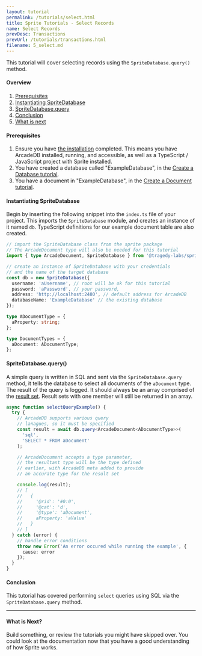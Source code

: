 ```yaml
---
layout: tutorial
permalink: /tutorials/select.html
title: Sprite Tutorials - Select Records
name: Select Records
prevDesc: Transactions
prevUrl: /tutorials/transactions.html
filename: 5_select.md
---
```


This tutorial will cover selecting records using the `SpriteDatabase.query()` method.

#### Overview

1. [Prerequisites](#prerequisites)
2. [Instantiating SpriteDatabase](#instantiating-spritedatabase)
3. [SpriteDatabase.query](#spritedatabasequery)
4. [Conclusion](#conclusion)
5. [What is next](#what-is-next)

#### Prerequisites

1. Ensure you have [the installation](../installation.html) completed. This means you have ArcadeDB installed, running, and accessible, as well as a TypeScript / JavaScript project with Sprite installed.
2. You have created a database called "ExampleDatabase", in the [Create a Database tutorial]().
3. You have a document in "ExampleDatabase", in the [Create a Document tutorial]().

#### Instantiating SpriteDatabase

Begin by inserting the following snippet into the `index.ts` file of your project. This imports the `SpriteDatabase` module, and creates an instance of it named `db`. TypeScript definitions for our example document table are also created.

```ts
// import the SpriteDatabase class from the sprite package
// The ArcadeDocument type will also be needed for this tutorial
import { type ArcadeDocument, SpriteDatabase } from '@tragedy-labs/sprite';

// create an instance of SpriteDatabase with your credentials
// and the name of the target database
const db = new SpriteDatabase({
  username: 'aUsername', // root will be ok for this tutorial
  password: 'aPassword', // your password,
  address: 'http://localhost:2480', // default address for ArcadeDB
  databaseName: 'ExampleDatabase' // the existing database
});

type ADocumentType = {
  aProperty: string;
};

type DocumentTypes = {
  aDocument: ADocumentType;
};
```

#### SpriteDatabase.query()

A simple query is written in SQL and sent via the `SpriteDatabase.query` method, it tells the database to select all documents of the `aDocument` type. The result of the query is logged. It should always be an array comprised of the [result set](https://en.wikipedia.org/wiki/Result_set). Result sets with one member will still be returned in an array.

```ts
async function selectQueryExample() {
  try {
    // ArcadeDB supports various query
    // lanagues, so it must be specified
    const result = await db.query<ArcadeDocument<ADocumentType>>(
      'sql',
      'SELECT * FROM aDocument'
    );

    // ArcadeDocument accepts a type parameter,
    // the resultant type will be the type defined
    // earlier, with ArcadeDB meta added to provide
    // an accurate type for the result set

    console.log(result);
    // [
    //   {
    //     '@rid': '#0:0',
    //     '@cat': 'd',
    //     '@type': 'aDocument',
    //     aProperty: 'aValue'
    //   }
    // ]
  } catch (error) {
    // handle error conditions
    throw new Error('An error occured while running the example', {
      cause: error
    });
  }
}
```

#### Conclusion

This tutorial has covered performing `select` queries using SQL via the `SpriteDatabase.query` method.

---

#### What is Next?

Build something, or review the tutorials you might have skipped over. You could look at the documentation now that you have a good understanding of how Sprite works.
